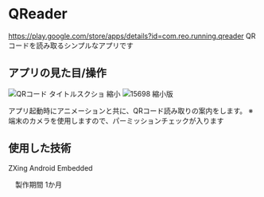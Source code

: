 # QReader
https://play.google.com/store/apps/details?id=com.reo.running.qreader
QRコードを読み取るシンプルなアプリです

## アプリの見た目/操作
![QRコード タイトルスクショ 縮小](https://user-images.githubusercontent.com/65647834/110713222-e79ac900-8244-11eb-9df1-9bf32e5e79e8.jpg)
![15698 縮小版](https://user-images.githubusercontent.com/65647834/110713221-e7023280-8244-11eb-95c7-c023e4a26287.jpg)

アプリ起動時にアニメーションと共に、QRコード読み取りの案内をします。
※端末のカメラを使用しますので、パーミッションチェックが入ります

## 使用した技術
ZXing Android Embedded

　製作期間
1か月
